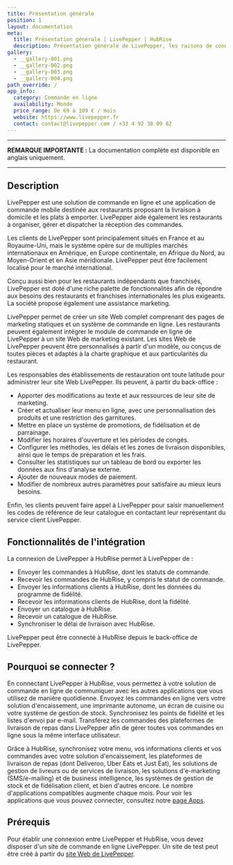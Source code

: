 ```yaml
---
title: Présentation générale
position: 1
layout: documentation
meta:
  title: Présentation générale | LivePepper | HubRise
  description: Présentation générale de LivePepper, les raisons de connecter votre site LivePepper à HubRise et fonctionnalités de l'intégration avec HubRise.
gallery:
  - __gallery-001.png
  - __gallery-002.png
  - __gallery-003.png
  - __gallery-004.png
path_override: /
app_info:
  category: Commande en ligne
  availability: Monde
  price_range: De 69 à 109 € / mois
  website: https://www.livepepper.fr
  contact: contact@livepepper.com / +33 4 92 38 09 82
---
```


---

**REMARQUE IMPORTANTE :** La documentation complète est disponible <Link to="/apps/livepepper" addLocalePrefix={false}>en anglais uniquement</Link>.

---

## Description

LivePepper est une solution de commande en ligne et une application de commande mobile destinée aux restaurants proposant la livraison à domicile et les plats à emporter. LivePepper aide également les restaurants à organiser, gérer et dispatcher la réception des commandes.

Les clients de LivePepper sont principalement situés en France et au Royaume-Uni, mais le système opère sur de multiples marchés internationaux en Amérique, en Europe continentale, en Afrique du Nord, au Moyen-Orient et en Asie méridionale. LivePepper peut être facilement localisé pour le marché international.

Conçu aussi bien pour les restaurants indépendants que franchisés, LivePepper est doté d'une riche palette de fonctionnalités afin de répondre aux besoins des restaurants et franchises internationales les plus exigeants. La société propose également une assistance marketing.

LivePepper permet de créer un site Web complet comprenant des pages de marketing statiques et un système de commande en ligne. Les restaurants peuvent également intégrer le module de commande en ligne de LivePepper à un site Web de marketing existant. Les sites Web de LivePepper peuvent être personnalisés à partir d'un modèle, ou conçus de toutes pièces et adaptés à la charte graphique et aux particularités du restaurant.

Les responsables des établissements de restauration ont toute latitude pour administrer leur site Web LivePepper. Ils peuvent, à partir du back-office :

- Apporter des modifications au texte et aux ressources de leur site de marketing.
- Créer et actualiser leur menu en ligne, avec une personnalisation des produits et une restriction des garnitures.
- Mettre en place un système de promotions, de fidélisation et de parrainage.
- Modifier les horaires d'ouverture et les périodes de congés.
- Configurer les méthodes, les délais et les zones de livraison disponibles, ainsi que le temps de préparation et les frais.
- Consulter les statistiques sur un tableau de bord ou exporter les données aux fins d'analyse externe.
- Ajouter de nouveaux modes de paiement.
- Modifier de nombreux autres paramètres pour satisfaire au mieux leurs besoins.

Enfin, les clients peuvent faire appel à LivePepper pour saisir manuellement les codes de référence de leur catalogue en contactant leur représentant du service client LivePepper.

## Fonctionnalités de l'intégration

La connexion de LivePepper à HubRise permet à LivePepper de :

- Envoyer les commandes à HubRise, dont les statuts de commande.
- Recevoir les commandes de HubRise, y compris le statut de commande.
- Envoyer les informations clients à HubRise, dont les données du programme de fidélité.
- Recevoir les informations clients de HubRise, dont la fidélité.
- Envoyer un catalogue à HubRise.
- Recevoir un catalogue de HubRise.
- Synchroniser le délai de livraison avec HubRise.

LivePepper peut être connecté à HubRise depuis le back-office de LivePepper.

## Pourquoi se connecter ?

En connectant LivePepper à HubRise, vous permettez à votre solution de commande en ligne de communiquer avec les autres applications que vous utilisez de manière quotidienne. Envoyez les commandes en ligne vers votre solution d'encaissement, une imprimante autonome, un écran de cuisine ou votre système de gestion de stock. Synchronisez les points de fidélité et les listes d'envoi par e-mail. Transférez les commandes des plateformes de livraison de repas dans LivePepper afin de gérer toutes vos commandes en ligne sous la même interface utilisateur.

Grâce à HubRise, synchronisez votre menu, vos informations clients et vos commandes avec votre solution d'encaissement, les plateformes de livraison de repas (dont Deliveroo, Uber Eats et Just Eat), les solutions de gestion de livreurs ou de services de livraison, les solutions d'e-marketing (SMS/e-mailing) et de business intelligence, les systèmes de gestion de stock et de fidélisation client, et bien d'autres encore. Le nombre d'applications compatibles augmente chaque mois. Pour voir les applications que vous pouvez connecter, consultez notre [page Apps](/apps).

## Prérequis

Pour établir une connexion entre LivePepper et HubRise, vous devez disposer d'un site de commande en ligne LivePepper. Un site de test peut être créé à partir du [site Web de LivePepper](https://www.livepepper.fr).
